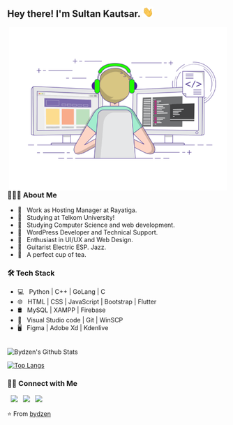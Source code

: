 <h2> Hey there! I'm Sultan Kautsar. <img src="https://github.com/bydzen/bydzen/blob/main/assets/hi.gif" width="25"></h2>
<img align="right" alt="GIF" src="https://raw.githubusercontent.com/bydzen/bydzen/main/assets/main.gif" width="500"/>

<h3> 👨🏻‍💻 About Me </h3>

- 🔭 &nbsp; Work as Hosting Manager at Rayatiga.
- 🏫 &nbsp; Studying at Telkom University!
- 🤯 &nbsp; Studying Computer Science and web development.
- 💼 &nbsp; WordPress Developer and Technical Support.
- 🌱 &nbsp; Enthusiast in UI/UX and Web Design.
- 🎸 &nbsp; Guitarist Electric ESP. Jazz.
- 🍵 &nbsp; A perfect cup of tea. 

<h3>🛠 Tech Stack</h3>

- 💻 &nbsp; Python | C++ | GoLang | C  
- 🌐 &nbsp; HTML | CSS | JavaScript | Bootstrap | Flutter 
- 🛢 &nbsp; MySQL | XAMPP | Firebase
- 🔧 &nbsp; Visual Studio code | Git | WinSCP
- 🖥 &nbsp; Figma | Adobe Xd | Kdenlive

<br>

<img align="center" src="https://github-readme-stats.vercel.app/api?username=bydzen&include_all_commits=true&count_private=true&show_icons=true&line_height=20&title_color=7A7ADB&icon_color=2234AE&text_color=D3D3D3&bg_color=0,000000,130F40" alt="Bydzen's Github Stats">

</br>

[![Top Langs](https://github-readme-stats.vercel.app/api/top-langs/?username=bydzen&layout=compact&text_color=daf7dc&bg_color=151515)](https://github.com/bydzen?tab=repositories)


<h3> 🤝🏻 Connect with Me </h3>

<p align="left">  
&nbsp; <a href="https://www.instagram.com/bydzen/" target="_blank" rel="noopener noreferrer"><img src="https://img.icons8.com/plasticine/100/000000/instagram-new.png" width="50" /></a>  
&nbsp; <a href="https://www.linkedin.com/in/sultankautsar/" target="_blank" rel="noopener noreferrer"><img src="https://img.icons8.com/plasticine/100/000000/linkedin.png" width="50" /></a>
&nbsp; <a href="mailto:admin@rayatiga.com" target="_blank" rel="noopener noreferrer"><img src="https://img.icons8.com/plasticine/100/000000/gmail.png"  width="50" /></a>
</p>

⭐️ From [bydzen](https://github.com/bydzen)
